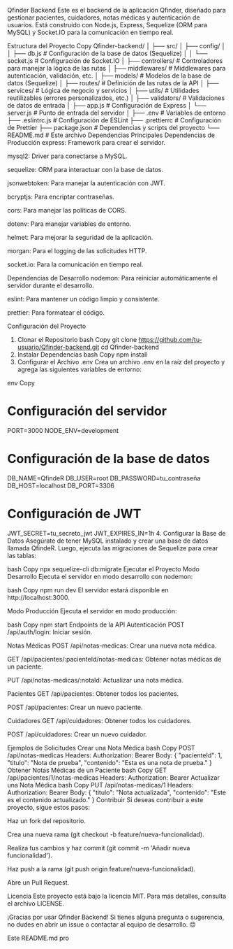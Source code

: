 Qfinder Backend
Este es el backend de la aplicación Qfinder, diseñado para gestionar pacientes, cuidadores, notas médicas y autenticación de usuarios. Está construido con Node.js, Express, Sequelize (ORM para MySQL) y Socket.IO para la comunicación en tiempo real.

Estructura del Proyecto
Copy
Qfinder-backend/
│
├── src/
│   ├── config/
│   │   ├── db.js          # Configuración de la base de datos (Sequelize)
│   │   └── socket.js      # Configuración de Socket.IO
│   ├── controllers/       # Controladores para manejar la lógica de las rutas
│   ├── middlewares/       # Middlewares para autenticación, validación, etc.
│   ├── models/            # Modelos de la base de datos (Sequelize)
│   ├── routes/            # Definición de las rutas de la API
│   ├── services/          # Lógica de negocio y servicios
│   ├── utils/             # Utilidades reutilizables (errores personalizados, etc.)
│   ├── validators/        # Validaciones de datos de entrada
│   ├── app.js             # Configuración de Express
│   └── server.js          # Punto de entrada del servidor
│
├── .env                   # Variables de entorno
├── .eslintrc.js           # Configuración de ESLint
├── .prettierrc            # Configuración de Prettier
├── package.json           # Dependencias y scripts del proyecto
└── README.md              # Este archivo
Dependencias Principales
Dependencias de Producción
express: Framework para crear el servidor.

mysql2: Driver para conectarse a MySQL.

sequelize: ORM para interactuar con la base de datos.

jsonwebtoken: Para manejar la autenticación con JWT.

bcryptjs: Para encriptar contraseñas.

cors: Para manejar las políticas de CORS.

dotenv: Para manejar variables de entorno.

helmet: Para mejorar la seguridad de la aplicación.

morgan: Para el logging de las solicitudes HTTP.

socket.io: Para la comunicación en tiempo real.

Dependencias de Desarrollo
nodemon: Para reiniciar automáticamente el servidor durante el desarrollo.

eslint: Para mantener un código limpio y consistente.

prettier: Para formatear el código.

Configuración del Proyecto
1. Clonar el Repositorio
bash
Copy
git clone https://github.com/tu-usuario/Qfinder-backend.git
cd Qfinder-backend
2. Instalar Dependencias
bash
Copy
npm install
3. Configurar el Archivo .env
Crea un archivo .env en la raíz del proyecto y agrega las siguientes variables de entorno:

env
Copy
# Configuración del servidor
PORT=3000
NODE_ENV=development

# Configuración de la base de datos
DB_NAME=QfindeR
DB_USER=root
DB_PASSWORD=tu_contraseña
DB_HOST=localhost
DB_PORT=3306

# Configuración de JWT
JWT_SECRET=tu_secreto_jwt
JWT_EXPIRES_IN=1h
4. Configurar la Base de Datos
Asegúrate de tener MySQL instalado y crear una base de datos llamada QfindeR. Luego, ejecuta las migraciones de Sequelize para crear las tablas:

bash
Copy
npx sequelize-cli db:migrate
Ejecutar el Proyecto
Modo Desarrollo
Ejecuta el servidor en modo desarrollo con nodemon:

bash
Copy
npm run dev
El servidor estará disponible en http://localhost:3000.

Modo Producción
Ejecuta el servidor en modo producción:

bash
Copy
npm start
Endpoints de la API
Autenticación
POST /api/auth/login: Iniciar sesión.

Notas Médicas
POST /api/notas-medicas: Crear una nueva nota médica.

GET /api/pacientes/:pacienteId/notas-medicas: Obtener notas médicas de un paciente.

PUT /api/notas-medicas/:notaId: Actualizar una nota médica.

Pacientes
GET /api/pacientes: Obtener todos los pacientes.

POST /api/pacientes: Crear un nuevo paciente.

Cuidadores
GET /api/cuidadores: Obtener todos los cuidadores.

POST /api/cuidadores: Crear un nuevo cuidador.

Ejemplos de Solicitudes
Crear una Nota Médica
bash
Copy
POST /api/notas-medicas
Headers:
  Authorization: Bearer <token>
Body:
  {
    "pacienteId": 1,
    "titulo": "Nota de prueba",
    "contenido": "Esta es una nota de prueba."
  }
Obtener Notas Médicas de un Paciente
bash
Copy
GET /api/pacientes/1/notas-medicas
Headers:
  Authorization: Bearer <token>
Actualizar una Nota Médica
bash
Copy
PUT /api/notas-medicas/1
Headers:
  Authorization: Bearer <token>
Body:
  {
    "titulo": "Nota actualizada",
    "contenido": "Este es el contenido actualizado."
  }
Contribuir
Si deseas contribuir a este proyecto, sigue estos pasos:

Haz un fork del repositorio.

Crea una nueva rama (git checkout -b feature/nueva-funcionalidad).

Realiza tus cambios y haz commit (git commit -m 'Añadir nueva funcionalidad').

Haz push a la rama (git push origin feature/nueva-funcionalidad).

Abre un Pull Request.

Licencia
Este proyecto está bajo la licencia MIT. Para más detalles, consulta el archivo LICENSE.

¡Gracias por usar Qfinder Backend! Si tienes alguna pregunta o sugerencia, no dudes en abrir un issue o contactar al equipo de desarrollo. 😊

Este README.md pro
